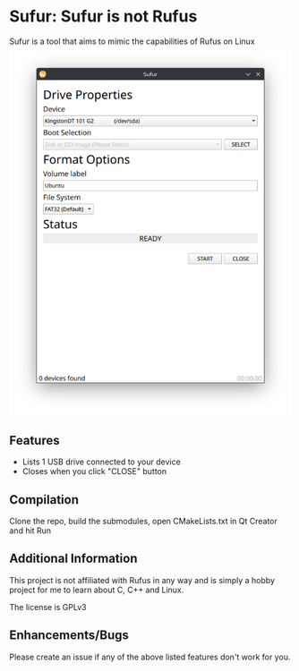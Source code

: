 # Sufur: Sufur is not Rufus

Sufur is a tool that aims to mimic the capabilities of Rufus on Linux
![Sufur Screenshot](assets/screenshot.png)
## Features
- Lists 1 USB drive connected to your device
- Closes when you click "CLOSE" button

## Compilation
Clone the repo, build the submodules, open CMakeLists.txt in Qt Creator and hit Run

## Additional Information
This project is not affiliated with Rufus in any way and is simply a hobby project for me to learn about C, C++ and Linux.

The license is GPLv3

## Enhancements/Bugs
Please create an issue if any of the above listed features don't work for you.